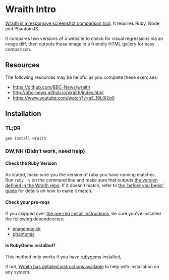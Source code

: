 # Wraith Intro

[Wraith is a responsive screenshot comparison tool](http://bbc-news.github.io/wraith/index.html). It requires Ruby, Node and PhantomJS.

It compares two versions of a website to check for visual regressions via an image diff, then outputs those image in a friendly HTML gallery for easy comparison.

## Resources

The following resources may be helpful as you complete these exercises:

- https://github.com/BBC-News/wraith
- http://bbc-news.github.io/wraith/index.html
- https://www.youtube.com/watch?v=gE_19L0l2q0

## Installation

### TL;DR

```
gem install wraith
```

### DW;NH (Didn’t work, need help)

#### Check the Ruby Version

As stated, make sure you the version of ruby you have running matches. Run `ruby -v` on the command line and make sure that outputs [the version defined in the Wraith repo](https://github.com/BBC-News/wraith/blob/master/.ruby-version). If it doesn’t match, refer to [the ‘before you begin’ guide](./../1-prereqs.html#the-things-the-tools-need-to-run:) for details on how to make it match.

#### Check your pre-reqs

If you skipped over [the pre-req install instructions](./../1-prereqs.html#the-things-the-tools-need-to-run:), be sure you’ve installed the following dependencies:

- [imagemagick](http://www.imagemagick.org/script/binary-releases.php)
- [phantomjs](http://phantomjs.org/download.html)

#### Is RubyGems installed?

This method only works if you have [rubygems](https://rubygems.org/) installed, 

If not, [Wraith has detailed instructions available](http://bbc-news.github.io/wraith/os-install.html) to help with installation on any system.